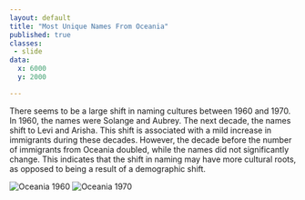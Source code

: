 ```yaml
---
layout: default
title: "Most Unique Names From Oceania"
published: true
classes:
 - slide
data:
  x: 6000
  y: 2000

---
```


There seems to be a large shift in naming cultures between 1960 and 1970. In 1960, the names were Solange and Aubrey. The next decade, the names shift to Levi and Arisha. This shift is associated with a mild increase in immigrants during these decades. However, the decade before the number of immigrants from Oceania doubled, while the names did not significantly change. This indicates that the shift in naming may have more cultural roots, as opposed to being a result of a demographic shift.


![Oceania 1960](https://ulyssesinvictus.github.io/cs109-project/assets/Names_Oceania_1960.png)
![Oceania 1970](https://ulyssesinvictus.github.io/cs109-project/assets/Names_Oceania_1970.png)

